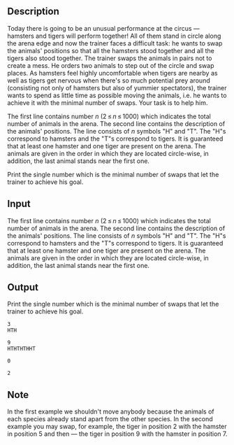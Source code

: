 ## Description

<div><p>Today there is going to be an unusual performance at the circus — hamsters and tigers will perform together! All of them stand in circle along the arena edge and now the trainer faces a difficult task: he wants to swap the animals' positions so that all the hamsters stood together and all the tigers also stood together. The trainer swaps the animals in pairs not to create a mess. He orders two animals to step out of the circle and swap places. As hamsters feel highly uncomfortable when tigers are nearby as well as tigers get nervous when there's so much potential prey around (consisting not only of hamsters but also of yummier spectators), the trainer wants to spend as little time as possible moving the animals, i.e. he wants to achieve it with the minimal number of swaps. Your task is to help him.</p></div><div class="input-specification"><p>The first line contains number <span class="tex-span"><i>n</i></span> (<span class="tex-span">2 ≤ <i>n</i> ≤ 1000</span>) which indicates the total number of animals in the arena. The second line contains the description of the animals' positions. The line consists of <span class="tex-span"><i>n</i></span> symbols "H" and "T". The "H"s correspond to hamsters and the "T"s correspond to tigers. It is guaranteed that at least one hamster and one tiger are present on the arena. The animals are given in the order in which they are located circle-wise, in addition, the last animal stands near the first one.</p></div><div class="output-specification"><p>Print the single number which is the minimal number of swaps that let the trainer to achieve his goal.</p></div>

## Input

<p>The first line contains number <span class="tex-span"><i>n</i></span> (<span class="tex-span">2 ≤ <i>n</i> ≤ 1000</span>) which indicates the total number of animals in the arena. The second line contains the description of the animals' positions. The line consists of <span class="tex-span"><i>n</i></span> symbols "H" and "T". The "H"s correspond to hamsters and the "T"s correspond to tigers. It is guaranteed that at least one hamster and one tiger are present on the arena. The animals are given in the order in which they are located circle-wise, in addition, the last animal stands near the first one.</p>

## Output

<p>Print the single number which is the minimal number of swaps that let the trainer to achieve his goal.</p>





```input1
3
HTH

```




```input2
9
HTHTHTHHT

```




```output1
0

```




```output2
2

```



## Note

<p>In the first example we shouldn't move anybody because the animals of each species already stand apart from the other species. In the second example you may swap, for example, the tiger in position <span class="tex-span">2</span> with the hamster in position <span class="tex-span">5</span> and then — the tiger in position <span class="tex-span">9</span> with the hamster in position <span class="tex-span">7</span>.</p>
